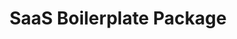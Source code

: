 ---
title: "SaaS Boilerplate Package"
description: "Production-ready boilerplate for modern SaaS applications with all essential features and best practices"
layout: boilerplate

hero:
  heading: "Launch Your SaaS Faster"
  text: "A complete, production-ready boilerplate that includes everything you need to build a modern SaaS application."
  image: "/img/hero_boilerplate_01.png"

features:
  - name: "Frontend Stack"
    description: "Modern, responsive, and type-safe frontend built with best practices"
    items:
      - "SvelteKit for dynamic SSR/SPA hybrid"
      - "TypeScript for type safety"
      - "Tailwind CSS with custom design system"
      - "Flowbite components for rapid development"
      - "Authentication flows & protected routes"
      - "Dashboard layouts & CRUD interfaces"
      - "Real-time updates with WebSocket"
      - "Form validation & error handling"
      - "SEO optimization & meta tags"
      - "Performance optimized builds"

  - name: "Backend Stack"
    description: "Scalable and secure backend architecture with essential services"
    items:
      - "FastAPI for high-performance API"
      - "PostgreSQL with SQLAlchemy ORM"
      - "JWT authentication & role-based access"
      - "API documentation with OpenAPI/Swagger"
      - "Background tasks & job queues"
      - "Email service integration"
      - "File upload & storage"
      - "Stripe subscription billing"
      - "Docker & docker-compose setup"
      - "CI/CD pipeline configuration"

  - name: "Developer Experience"
    description: "Tools and configurations for efficient development"
    items:
      - "Development environment setup"
      - "Hot reloading for rapid development"
      - "ESLint & Prettier configuration"
      - "Git hooks with Husky"
      - "Testing setup with Vitest & pytest"
      - "Debug configurations"
      - "VSCode settings & extensions"
      - "Documentation & code comments"
      - "Error tracking integration"
      - "Monitoring & logging setup"

pricing:
  heading: "Simple, Transparent Pricing"
  text: "Get the complete boilerplate package with all features and future updates."
  price: "999"
  features:
    - "Complete source code access"
    - "Frontend & backend stack"
    - "Documentation & guides"
    - "6 months of updates"
    - "Email support"
    - "Private GitHub access"

cta:
  heading: "Ready to accelerate your development?"
  text: "Get started with our boilerplate package or book a demo to see it in action."
  buttons:
    - text: "Purchase Boilerplate"
      url: "#"
      primary: true
    - text: "Book Demo"
      url: "https://calendly.com/moritzlaass"
      primary: false
---